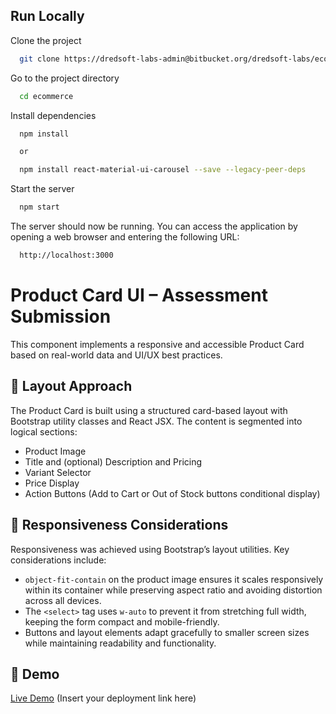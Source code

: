 ## Run Locally

Clone the project

```bash
  git clone https://dredsoft-labs-admin@bitbucket.org/dredsoft-labs/ecommerce.git
```

Go to the project directory

```bash
  cd ecommerce
```

Install dependencies

```bash
  npm install

  or

  npm install react-material-ui-carousel --save --legacy-peer-deps
```

Start the server

```bash
  npm start
```

The server should now be running. You can access the application by opening a web browser and entering the following URL:

```bash
  http://localhost:3000
```

# Product Card UI – Assessment Submission

This component implements a responsive and accessible Product Card based on real-world data and UI/UX best practices.

## 🧩 Layout Approach

The Product Card is built using a structured card-based layout with Bootstrap utility classes and React JSX. The content is segmented into logical sections:

- Product Image
- Title and (optional) Description and Pricing
- Variant Selector
- Price Display
- Action Buttons (Add to Cart or Out of Stock buttons conditional display)

## 📱 Responsiveness Considerations

Responsiveness was achieved using Bootstrap’s layout utilities. Key considerations include:

- `object-fit-contain` on the product image ensures it scales responsively within its container while preserving aspect ratio and avoiding distortion across all devices.
- The `<select>` tag uses `w-auto` to prevent it from stretching full width, keeping the form compact and mobile-friendly.
- Buttons and layout elements adapt gracefully to smaller screen sizes while maintaining readability and functionality.

## 🔗 Demo

[Live Demo](#) (Insert your deployment link here)

